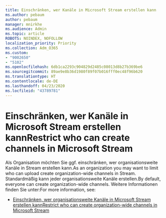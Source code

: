 ```yaml
---
title: Einschränken, wer Kanäle in Microsoft Stream erstellen kann
ms.author: pebaum
author: pebaum
manager: mnirkhe
ms.audience: Admin
ms.topic: article
ROBOTS: NOINDEX, NOFOLLOW
localization_priority: Priority
ms.collection: Adm_O365
ms.custom:
- "9002650"
- "5102"
ms.openlocfilehash: 6db1ca2293c904829d2485c08013d8b27b369be6
ms.sourcegitcommit: 89ae9e8b36d1980f89f07b016fff0ec48f96b620
ms.translationtype: HT
ms.contentlocale: de-DE
ms.lasthandoff: 04/23/2020
ms.locfileid: "43789781"
---
```

# <a name="restrict-who-can-create-channels-in-microsoft-stream"></a><span data-ttu-id="ea6e4-102">Einschränken, wer Kanäle in Microsoft Stream erstellen kann</span><span class="sxs-lookup"><span data-stu-id="ea6e4-102">Restrict who can create channels in Microsoft Stream</span></span>

<span data-ttu-id="ea6e4-103">Als Organisation möchten Sie ggf. einschränken, wer organisationsweite Kanäle in Stream erstellen kann.</span><span class="sxs-lookup"><span data-stu-id="ea6e4-103">As an organization you may want to limit who can upload create organization-wide channels in Stream.</span></span> <span data-ttu-id="ea6e4-104">Standardmäßig kann jeder organisationsweite Kanäle erstellen.</span><span class="sxs-lookup"><span data-stu-id="ea6e4-104">By default, everyone can create organization-wide channels.</span></span> <span data-ttu-id="ea6e4-105">Weitere Informationen finden Sie unter:</span><span class="sxs-lookup"><span data-stu-id="ea6e4-105">For more information, see:</span></span>

- [<span data-ttu-id="ea6e4-106">Einschränken, wer organisationsweite Kanäle in Microsoft Stream erstellen kann</span><span class="sxs-lookup"><span data-stu-id="ea6e4-106">Restrict who can create organization-wide channels in Microsoft Stream</span></span>](https://docs.microsoft.com/stream/restrict-companywide-channels)
